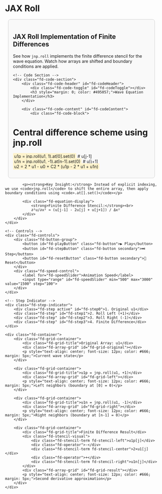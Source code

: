 # JAX Roll

<!DOCTYPE html>
<html>
<head>
<meta charset="utf-8">
<title>JAX Roll Implementation of Finite Differences</title>
<style>
    #finite-diff-container { 
        font-family: -apple-system, BlinkMacSystemFont, 'Segoe UI', Roboto, 'Helvetica Neue', Arial, sans-serif; 
        margin: 10px; 
        background-color: #f9f9f9; 
        padding: 15px;
        border: 1px solid #ccc;
        border-radius: 8px;
    }
    .fd-container { 
        display: grid; 
        grid-template-columns: repeat(auto-fit, minmax(350px, 1fr)); 
        gap: 20px; 
    }
    .fd-grid-container { 
        border: 1px solid #ddd; 
        border-radius: 8px; 
        background-color: #fff; 
        box-shadow: 0 2px 5px rgba(0,0,0,0.1); 
        padding: 10px;
    }
    .fd-controls { 
        grid-column: 1 / -1; 
        padding: 20px; 
        background-color: #fff; 
        border-radius: 8px; 
        border: 1px solid #ddd; 
        display: flex; 
        flex-wrap: wrap; 
        justify-content: space-around; 
        align-items: center; 
        gap: 20px; 
        margin-bottom: 20px;
    }
    .fd-button-group { 
        display: flex; 
        gap: 10px;
        align-items: center; 
    }
    .fd-button { 
        padding: 10px 20px; 
        font-size: 16px; 
        font-weight: bold; 
        color: white; 
        background-color: #28a745; 
        border: none; 
        border-radius: 5px; 
        cursor: pointer; 
        transition: background-color 0.2s; 
    }
    .fd-button:hover { 
        background-color: #218838; 
    }
    .fd-button.secondary {
        background-color: #007bff;
    }
    .fd-button.secondary:hover {
        background-color: #0056b3;
    }
    .fd-speed-control {
        display: flex;
        flex-direction: column;
        align-items: center;
        gap: 5px;
    }
    .fd-speed-control label {
        font-size: 14px;
        color: #666;
    }
    .fd-speed-control input {
        width: 150px;
    }
    .fd-grid-title { 
        text-align: center; 
        font-size: 16px; 
        font-weight: bold; 
        padding-top: 15px; 
        color: #444; 
        margin-bottom: 15px;
    }
    .fd-step-indicator {
        grid-column: 1 / -1;
        display: flex;
        justify-content: center;
        gap: 10px;
        margin-bottom: 20px;
    }
    .fd-step {
        padding: 8px 16px;
        background-color: #f8f9fa;
        border: 1px solid #dee2e6;
        border-radius: 20px;
        font-size: 14px;
        color: #6c757d;
        transition: all 0.3s ease;
    }
    .fd-step.active {
        background-color: #007bff;
        color: white;
        border-color: #007bff;
    }
    
    /* Grid visualization styles */
    .fd-array-grid {
        display: grid;
        grid-template-columns: repeat(8, 1fr);
        gap: 5px;
        margin: 15px 0;
        justify-items: center;
    }
    .fd-grid-cell {
        width: 35px;
        height: 35px;
        border: 2px solid #ddd;
        border-radius: 4px;
        display: flex;
        align-items: center;
        justify-content: center;
        font-size: 12px;
        font-weight: bold;
        background-color: #f8f9fa;
        position: relative;
        transition: all 0.3s ease;
    }
    .fd-grid-cell.original {
        background-color: #e3f2fd;
        border-color: #1976d2;
        color: #1976d2;
    }
    .fd-grid-cell.rolled-left {
        background-color: #f3e5f5;
        border-color: #7b1fa2;
        color: #7b1fa2;
    }
    .fd-grid-cell.rolled-right {
        background-color: #fff3e0;
        border-color: #f57c00;
        color: #f57c00;
    }
    .fd-grid-cell.boundary {
        background-color: #ffebee;
        border-color: #d32f2f;
        color: #d32f2f;
        font-weight: bold;
    }
    .fd-grid-cell.highlighted {
        transform: scale(1.1);
        box-shadow: 0 2px 8px rgba(0,0,0,0.2);
        z-index: 10;
    }
    .fd-index-label {
        position: absolute;
        bottom: -18px;
        font-size: 10px;
        color: #666;
    }
    
    /* Code section styles */
    .fd-code-section {
        grid-column: 1 / -1;
        background-color: #fff;
        border: 1px solid #ddd;
        border-radius: 8px;
        margin-bottom: 20px;
    }
    .fd-code-header {
        padding: 15px;
        cursor: pointer;
        display: flex;
        align-items: center;
        background-color: #f8f9fa;
        border-radius: 8px 8px 0 0;
        user-select: none;
    }
    .fd-code-toggle {
        width: 0;
        height: 0;
        border-left: 8px solid #495057;
        border-top: 6px solid transparent;
        border-bottom: 6px solid transparent;
        margin-right: 12px;
        transition: transform 0.3s ease;
    }
    .fd-code-toggle.expanded {
        transform: rotate(90deg);
    }
    .fd-code-content {
        padding: 20px;
        display: none;
    }
    .fd-code-content.show {
        display: block;
    }
    .fd-code-block {
        background-color: #f8f9fa;
        border: 1px solid #e9ecef;
        border-radius: 6px;
        padding: 15px;
        margin: 10px 0;
        font-family: 'Courier New', monospace;
        font-size: 14px;
        overflow-x: auto;
    }
    .fd-highlight {
        background-color: #fff3cd;
        padding: 2px 4px;
        border-radius: 3px;
    }
    
    /* Equation display */
    .fd-equation-display {
        text-align: center;
        font-family: 'Times New Roman', serif;
        font-size: 18px;
        margin: 20px 0;
        padding: 15px;
        background-color: #f8f9fa;
        border-radius: 6px;
        border: 1px solid #e9ecef;
    }
    .fd-stencil-visual {
        display: flex;
        justify-content: center;
        align-items: center;
        gap: 10px;
        margin: 15px 0;
    }
    .fd-stencil-term {
        padding: 8px 12px;
        border-radius: 20px;
        font-weight: bold;
        font-size: 14px;
    }
    .fd-stencil-left {
        background-color: #f3e5f5;
        color: #7b1fa2;
        border: 2px solid #7b1fa2;
    }
    .fd-stencil-center {
        background-color: #e3f2fd;
        color: #1976d2;
        border: 2px solid #1976d2;
    }
    .fd-stencil-right {
        background-color: #fff3e0;
        color: #f57c00;
        border: 2px solid #f57c00;
    }
    .fd-operator {
        font-size: 20px;
        font-weight: bold;
        color: #333;
    }
</style>
</head>
<body>

<div id="finite-diff-container">
    <h2>JAX Roll Implementation of Finite Differences</h2>
    <p>See how <code>jnp.roll</code> implements the finite difference stencil for the wave equation. Watch how arrays are shifted and boundary conditions are applied.</p>

    <!-- Code Section -->
    <div class="fd-code-section">
        <div class="fd-code-header" id="fd-codeHeader">
            <div class="fd-code-toggle" id="fd-codeToggle"></div>
            <h3 style="margin: 0; color: #495057;">Wave Equation Implementation</h3>
        </div>
        
        <div class="fd-code-content" id="fd-codeContent">
            <div class="fd-code-block">
# Central difference scheme using jnp.roll<br>
<span class="fd-highlight">u1p = jnp.roll(u1, 1).at[0].set(0)</span>      # u[j-1]<br>
<span class="fd-highlight">u1n = jnp.roll(u1, -1).at[n-1].set(0)</span>   # u[j+1]<br>
<span class="fd-highlight">u2 = 2 * u1 - u0 + C2 * (u1p - 2 * u1 + u1n)</span>
            </div>
            
            <p><strong>Key Insight:</strong> Instead of explicit indexing, we use <code>jnp.roll</code> to shift the entire array, then apply boundary conditions using <code>.at[].set()</code></p>
            
            <div class="fd-equation-display">
                <strong>Finite Difference Stencil:</strong><br>
                ∂²u/∂x² ≈ (u[j-1] - 2u[j] + u[j+1]) / Δx²
            </div>
        </div>
    </div>

    <!-- Controls -->
    <div class="fd-controls">
        <div class="fd-button-group">
            <button id="fd-playButton" class="fd-button">▶️ Play</button>
            <button id="fd-stepButton" class="fd-button secondary">⏭️ Step</button>
            <button id="fd-resetButton" class="fd-button secondary">🔄 Reset</button>
        </div>
        <div class="fd-speed-control">
            <label for="fd-speedSlider">Animation Speed</label>
            <input type="range" id="fd-speedSlider" min="500" max="3000" value="1500" step="100">
        </div>
    </div>

    <!-- Step Indicator -->
    <div class="fd-step-indicator">
        <div class="fd-step active" id="fd-step0">1. Original u1</div>
        <div class="fd-step" id="fd-step1">2. Roll Left (+1)</div>
        <div class="fd-step" id="fd-step2">3. Roll Right (-1)</div>
        <div class="fd-step" id="fd-step3">4. Finite Difference</div>
    </div>

    <div class="fd-container">
        <div class="fd-grid-container">
            <div class="fd-grid-title">Original Array: u1</div>
            <div class="fd-array-grid" id="fd-grid-original"></div>
            <p style="text-align: center; font-size: 12px; color: #666; margin: 5px;">Current wave state</p>
        </div>

        <div class="fd-grid-container">
            <div class="fd-grid-title">u1p = jnp.roll(u1, +1)</div>
            <div class="fd-array-grid" id="fd-grid-left"></div>
            <p style="text-align: center; font-size: 12px; color: #666; margin: 5px;">Left neighbors (boundary at [0] = 0)</p>
        </div>

        <div class="fd-grid-container">
            <div class="fd-grid-title">u1n = jnp.roll(u1, -1)</div>
            <div class="fd-array-grid" id="fd-grid-right"></div>
            <p style="text-align: center; font-size: 12px; color: #666; margin: 5px;">Right neighbors (boundary at [n-1] = 0)</p>
        </div>

        <div class="fd-grid-container">
            <div class="fd-grid-title">Finite Difference Result</div>
            <div class="fd-stencil-visual">
                <div class="fd-stencil-term fd-stencil-left">u1p[j]</div>
                <div class="fd-operator">-</div>
                <div class="fd-stencil-term fd-stencil-center">2×u1[j]</div>
                <div class="fd-operator">+</div>
                <div class="fd-stencil-term fd-stencil-right">u1n[j]</div>
            </div>
            <div class="fd-array-grid" id="fd-grid-result"></div>
            <p style="text-align: center; font-size: 12px; color: #666; margin: 5px;">Second derivative approximation</p>
        </div>
    </div>
</div>

<script>
(function() {
    const n = 8;
    let currentStep = 0;
    let animationInterval;
    let isPlaying = false;
    
    // Sample wave data (sine-like pattern)
    const waveData = [0.0, 0.3, 0.8, 1.2, 1.0, 0.6, 0.2, 0.0];
    
    function createGridCell(value, index, type = 'original') {
        const cell = document.createElement('div');
        cell.className = `fd-grid-cell ${type}`;
        cell.textContent = typeof value === 'number' ? value.toFixed(1) : value;
        
        const indexLabel = document.createElement('div');
        indexLabel.className = 'fd-index-label';
        indexLabel.textContent = index;
        cell.appendChild(indexLabel);
        
        return cell;
    }
    
    function displayGrid(containerId, data, type = 'original', highlightIndex = -1) {
        const container = document.getElementById(containerId);
        container.innerHTML = '';
        
        data.forEach((value, index) => {
            const cell = createGridCell(value, index, type);
            if (index === highlightIndex) {
                cell.classList.add('highlighted');
            }
            if ((type === 'rolled-left' && index === 0) || 
                (type === 'rolled-right' && index === data.length - 1)) {
                cell.classList.add('boundary');
            }
            container.appendChild(cell);
        });
    }
    
    function rollLeft(arr) {
        const result = [...arr];
        const first = result.shift();
        result.push(first);
        result[0] = 0; // Boundary condition: .at[0].set(0)
        return result;
    }
    
    function rollRight(arr) {
        const result = [...arr];
        const last = result.pop();
        result.unshift(last);
        result[result.length - 1] = 0; // Boundary condition: .at[n-1].set(0)
        return result;
    }
    
    function computeFiniteDiff(u1, u1p, u1n) {
        return u1.map((_, i) => u1p[i] - 2 * u1[i] + u1n[i]);
    }
    
    function updateStepIndicator(step) {
        for (let i = 0; i < 4; i++) {
            const stepEl = document.getElementById(`fd-step${i}`);
            stepEl.classList.toggle('active', i === step);
        }
    }
    
    function performStep() {
        const u1 = waveData;
        const u1p = rollLeft(u1);
        const u1n = rollRight(u1);
        const finiteDiff = computeFiniteDiff(u1, u1p, u1n);
        
        // Always show original
        displayGrid('fd-grid-original', u1, 'original');
        
        switch(currentStep) {
            case 0:
                // Show only original
                displayGrid('fd-grid-left', new Array(n).fill(''), 'rolled-left');
                displayGrid('fd-grid-right', new Array(n).fill(''), 'rolled-right');
                displayGrid('fd-grid-result', new Array(n).fill(''), 'original');
                break;
            case 1:
                // Show original + rolled left
                displayGrid('fd-grid-left', u1p, 'rolled-left');
                displayGrid('fd-grid-right', new Array(n).fill(''), 'rolled-right');
                displayGrid('fd-grid-result', new Array(n).fill(''), 'original');
                break;
            case 2:
                // Show original + both rolls
                displayGrid('fd-grid-left', u1p, 'rolled-left');
                displayGrid('fd-grid-right', u1n, 'rolled-right');
                displayGrid('fd-grid-result', new Array(n).fill(''), 'original');
                break;
            case 3:
                // Show everything including result
                displayGrid('fd-grid-left', u1p, 'rolled-left');
                displayGrid('fd-grid-right', u1n, 'rolled-right');
                displayGrid('fd-grid-result', finiteDiff, 'original');
                break;
        }
        
        updateStepIndicator(currentStep);
    }
    
    function nextStep() {
        currentStep = (currentStep + 1) % 4;
        performStep();
    }
    
    function startAnimation() {
        if (isPlaying) return;
        isPlaying = true;
        document.getElementById('fd-playButton').textContent = '⏸️ Pause';
        
        const speed = parseInt(document.getElementById('fd-speedSlider').value);
        animationInterval = setInterval(nextStep, speed);
    }
    
    function stopAnimation() {
        isPlaying = false;
        document.getElementById('fd-playButton').textContent = '▶️ Play';
        clearInterval(animationInterval);
    }
    
    function toggleAnimation() {
        if (isPlaying) {
            stopAnimation();
        } else {
            startAnimation();
        }
    }
    
    function reset() {
        stopAnimation();
        currentStep = 0;
        performStep();
    }
    
    function toggleCode() {
        const content = document.getElementById('fd-codeContent');
        const toggle = document.getElementById('fd-codeToggle');
        
        if (content.classList.contains('show')) {
            content.classList.remove('show');
            toggle.classList.remove('expanded');
        } else {
            content.classList.add('show');
            toggle.classList.add('expanded');
        }
    }
    
    // Event listeners
    document.getElementById('fd-playButton').addEventListener('click', toggleAnimation);
    document.getElementById('fd-stepButton').addEventListener('click', () => {
        stopAnimation();
        nextStep();
    });
    document.getElementById('fd-resetButton').addEventListener('click', reset);
    document.getElementById('fd-codeHeader').addEventListener('click', toggleCode);
    
    document.getElementById('fd-speedSlider').addEventListener('input', () => {
        if (isPlaying) {
            stopAnimation();
            startAnimation();
        }
    });
    
    // Initialize
    reset();
})();
</script>

</body>
</html>